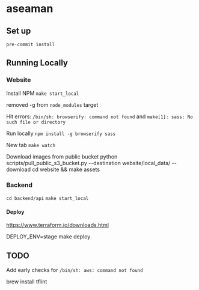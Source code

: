 # aseaman

## Set up ##

`pre-commit install`

## Running Locally ##
### Website ###

Install NPM
`make start_local`

removed -g from `node_modules` target

Hit errors:
`/bin/sh: browserify: command not found`
and
`make[1]: sass: No such file or directory`

Run locally
`npm install -g browserify sass`

New tab
`make watch`

Download images from public bucket
python scripts/pull_public_s3_bucket.py --destination website/local_data/ --download
cd website && make assets

### Backend ###

`cd backend/api`
`make start_local`


#### Deploy ####

https://www.terraform.io/downloads.html

DEPLOY_ENV=stage make deploy

## TODO ##

Add early checks for `/bin/sh: aws: command not found`

brew install tflint

